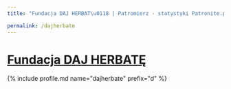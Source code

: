 ```yaml
---
title: "Fundacja DAJ HERBAT\u0118 | Patromierz - statystyki Patronite.pl"

permalink: /dajherbate
---
```


# [Fundacja DAJ HERBATĘ](https://patronite.pl/dajherbate)

{% include profile.md name="dajherbate" prefix="d" %}
